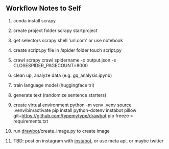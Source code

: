## Workflow Notes to Self

1. conda install scrapy

2. create project folder
scrapy startproject <projectname>

3. get selectors
scrapy shell 'url.com' or use notebook

4. create script.py file in /spider folder
touch script.py

5. crawl
scrapy crawl spidername -o output.json -s CLOSESPIDER_PAGECOUNT=8000

6. clean up, analyze data (e.g. gq_analysis.ipynb)

7. train language model (huggingface trl)

8. generate text (randomize sentence starters)

9. create virtual environment
python -m venv .venv
source .venv/bin/activate
pip install python-dotenv instabot pillow git+https://github.com/typemytype/drawbot
pip freeze > requirements.txt

10. run [drawbot](https://github.com/typemytype/drawbot)/create_image.py to create image

11. TBD: post on instagram with [instabot](https://github.com/ohld/igbot/blob/master/examples/autopost/README.md), or use meta api, or maybe twitter